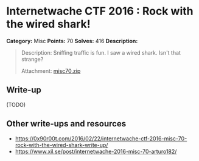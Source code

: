 # Internetwache CTF 2016 : Rock with the wired shark!

**Category:** Misc
**Points:** 70
**Solves:** 416
**Description:**

> Description: Sniffing traffic is fun. I saw a wired shark. Isn't that strange?
> 
> 
> Attachment: [misc70.zip](./misc70.zip)


## Write-up

(TODO)

## Other write-ups and resources

* <https://0x90r00t.com/2016/02/22/internetwache-ctf-2016-misc-70-rock-with-the-wired-shark-write-up/>
* <https://www.xil.se/post/internetwache-2016-misc-70-arturo182/>
